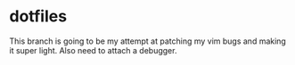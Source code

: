 # dotfiles

This branch is going to be my attempt at patching my vim bugs and making it super light. Also need to attach a debugger.
